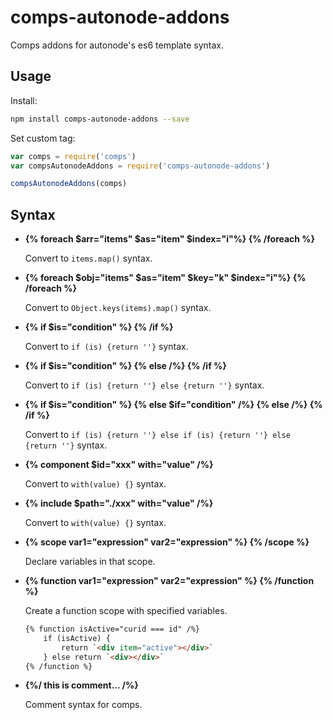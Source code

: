 # comps-autonode-addons
Comps addons for autonode's es6 template syntax.

## Usage

Install:
```bash
npm install comps-autonode-addons --save
```

Set custom tag:
```js
var comps = require('comps')
var compsAutonodeAddons = require('comps-autonode-addons')

compsAutonodeAddons(comps)
```



## Syntax

* **{% foreach $arr="items" $as="item" $index="i"%} {% /foreach %}**

    Convert to `items.map()` syntax.
    
* **{% foreach $obj="items" $as="item" $key="k" $index="i"%} {% /foreach %}**

    Convert to `Object.keys(items).map()` syntax.

* **{% if $is="condition" %} {% /if %}**

    Convert to `if (is) {return ''}` syntax.
    
* **{% if $is="condition" %} {% else /%} {% /if %}**

    Convert to `if (is) {return ''} else {return ''}` syntax.
    
* **{% if $is="condition" %} {% else $if="condition" /%} {% else /%} {% /if %}**

    Convert to `if (is) {return ''} else if (is) {return ''} else {return ''}` syntax.

* **{% component $id="xxx" with="value" /%}**

    Convert to `with(value) {}` syntax.
    
* **{% include $path="./xxx" with="value" /%}**

    Convert to `with(value) {}` syntax.

* **{% scope var1="expression" var2="expression" %} {% /scope %}**

    Declare variables in that scope.

* **{% function var1="expression" var2="expression" %} {% /function %}**

    Create a function scope with specified variables.

    ```html
    {% function isActive="curid === id" /%}
        if (isActive) {
            return `<div item="active"></div>`
        } else return `<div></div>`
    {% /function %}
    ```

* **{%/ this is comment... /%}**
    
    Comment syntax for comps.

